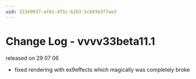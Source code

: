 ```yaml
---
uid: 323e9937-af81-4f5c-b2b3-5cb93e3f7ae3
---
```


# Change Log - vvvv33beta11.1
released on 29 07 06  
* fixed rendering with ex9effects which magically was completely broke  